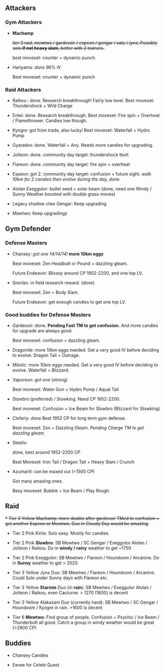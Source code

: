 ## Attackers

### Gym Attackers

* **Machamp**

  ~~tier 3 raid,  mewtwo / gardevoir / espeon / gengar / xatu / jynx; Possibly solo **if not heavy slam**, better with 2 trainers.~~
  
  best moveset: counter + dynamic punch.

* Hariyama: *done 96% IV*

  Best moveset: counter + dynamic punch

### Raid Attackers

* Raikou : done. Research breakthrough! Fairly low level. Best moveset: Thundershock + Wild Charge

* Entei: done. Research breakthrough. Best moveset: Fire spin + Overheat / Flamethrower. Candies low though.

* Kyogre: got from trade, also lucky! Best moveset: Waterfall + Hydro Pump

* Gyarados: done. Waterfall + Any. Needs more candies for upgrading.

* Jolteon: done. community day target: thundershock tbolt
 
* Flareon: done. community day target: fire spin + overheat 

* Espeon: got 2. community day target: confusion + future sight. *walk 10km for 2 candies then evolve during the day, done*

* Alolan Exeggutor: bullet seed + solar beam (done, need one Windy / Sunny Weather boosted with double grass moves)

* Legacy shadow claw Gengar: Keep upgrading

* Mewtwo: Keep upgradingz


## Gym Defender

### Defense Masters

* Chansey: *got one 14/14/14!* **more 10km eggs**
  
  Best moveset: Zen Headbutt or Pound + dazzling gleam.
  
  Future Endeavor: *Blissey* around CP 1952-2200, and one top LV.

* Snorlax: in field research reward. (*done*)

  Best moveset: Zen + Body Slam.
  
  Future Endeavor: get enough candies to get one top LV.

### Good buddies for Defense Masters

* Gardevoir: done. **Pending Fast TM to get confusion.** And more candies for upgrade are always good.

  Best moveset: confusion + dazzling gleam.
  
* Dragonite: more 10km eggs needed. Get a very good IV before deciding to evolve. Dragon Tail + Outrage.
  
* Milotic: more 10km eggs needed. Get a very good IV before deciding to evolve. Waterfall + Blizzard.

* Vaporeon: got one (strong)
  
  Best moveset: Water Gun + Hydro Pump / Aqual Tail
  
* Slowbro (preferred) / Slowking. Need CP 1952-2200.

  Best moveset: Confusion + Ice Beam for Slowbro (Blizzard for Slowking)
  
* Clefariy: *done* Best 1952 CP for long term gym defense.

  Best moveset: Zen + Dazzling Gleam. *Pending Charge TM to get dazzling gleam.*

* Steelix:

  *done*, best around 1952-2200 CP
  
  Best Moveset: Iron Tail / Dragon Tail + Heavy Slam / Crunch

* Azumarill: can be maxed out (<1500 CP)

  Got many amazing ones. 
  
  Besy moveset: Bubble + Ice Beam / Play Rough

  
## Raid

~~* Tier 3 Yellow Machamp: more doable after gardevoir TMed to confusion + get another Espeon or Mewtwo. Duo in Cloudy Day would be amazing.~~

* Tier 2 Pink Kirlia: Solo easy. Mostly for candies.

* Tier 2 Pink **Slowbro**: SB Mewtwo / SC Gengar / Exeggutor Alolan / Jolteon / Raikou. Do in **windy / rainy** weather to get ~1750

* Tier 2 Pink Exeggutor: SB Mewtwo / Flareon / Houndoom / Arcanine. Do in **Sunny** weather to get > 2020.

* Tier 3 Yellow Jynx Duo: SB Mewtwo / Flareon / Houndoom / Arcanine. Could Solo under Sunny days with Flareon etc.

* Tier 3 Yellow **Starmie** Duo (in **rain**): SB Mewtwo / Exeggutor Alolan / Jolteon / Raikou, even Cacturne. > 1270 (1600) is decent

* Tier 3 Yellow Alakazam Duo (currently hard): SB Mewtwo / SC Gengar / Houndoom / Kyogre in rain. >1600 is decent

* Tier 6 **Mewtwo**: Find group of people. Confusion + Psychic / Ice Beam / Thunderbolt all good. Catch a group in windy weather would be great (>2800 CP)

## Buddies

* Chansey Candies

* Eevee for Celebi Quest
